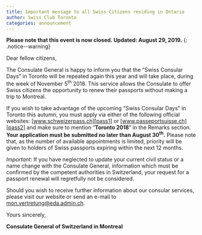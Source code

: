 ```yaml
---
title: Important message to all Swiss Citizens residing in Ontario
author: Swiss Club Toronto
categories: announcement
---
```


**Please note that this event is now closed. Updated: August 29, 2019.**
{: .notice--warning}

Dear fellow citizens,

The Consulate General is happy to inform you that the “Swiss Consular Days” in
Toronto will be repeated again this year and will take place, during the week
of November 5<sup>th</sup> 2018. This service allows the Consulate to offer
Swiss citizens the opportunity to renew their passports without making a trip
to Montreal.

If you wish to take advantage of the upcoming “Swiss Consular Days” in Toronto
this autumn, you must apply via either of the following official websites:
[www.schweizerpass.ch][pass1] or [www.passeportsuisse.ch][pass2] and make sure
to mention “**Toronto 2018**” in the Remarks section. **Your application must
be submitted no later than August 30<sup>th</sup>.** Please note that, as the
number of available appointments is limited, priority will be given to holders
of Swiss passports expiring within the next 12 months.

*Important:* If you have neglected to update your current civil status or a
name change with the Consulate General, information which must be confirmed by
the competent authorities in Switzerland, your request for a passport renewal
will regretfully not be considered.

Should you wish to receive further information about our consular services,
please visit our website or send an e-mail to
[mon.vertretung@eda.admin.ch][email].

Yours sincerely,

**Consulate General of Switzerland in Montreal**

[pass1]: <http://www.schweizerpass.ch>
[pass2]: <http://www.passeportsuisse.ch>
[email]: <mailto:mon.vertretung@eda.admin.ch>
